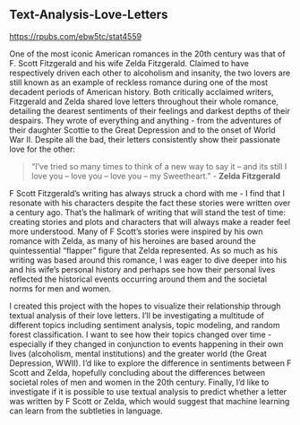 ## Text-Analysis-Love-Letters

https://rpubs.com/ebw5tc/stat4559

One of the most iconic American romances in the 20th century was that of F. Scott Fitzgerald and his wife Zelda Fitzgerald. Claimed to have respectively driven each other to alcoholism and insanity, the two lovers are still known as an example of reckless romance during one of the most decadent periods of American history. Both critically acclaimed writers, Fitzgerald and Zelda shared love letters throughout their whole romance, detailing the dearest sentiments of their feelings and darkest depths of their despairs. They wrote of everything and anything - from the adventures of their daughter Scottie to the Great Depression and to the onset of World War II. Despite all the bad, their letters consistently show their passionate love for the other:

> “I’ve tried so many times to think of a new way to say it – and its still I love you – love you – love you – my Sweetheart.” - **Zelda Fitzgerald**

F Scott Fitzgerald’s writing has always struck a chord with me - I find that I resonate with his characters despite the fact these stories were written over a century ago. That’s the hallmark of writing that will stand the test of time: creating stories and plots and characters that will always make a reader feel more understood. Many of F Scott’s stories were inspired by his own romance with Zelda, as many of his heroines are based around the quintessential “flapper” figure that Zelda represented. As so much as his writing was based around this romance, I was eager to dive deeper into his and his wife’s personal history and perhaps see how their personal lives reflected the historical events occurring around them and the societal norms for men and women.

I created this project with the hopes to visualize their relationship through textual analysis of their love letters. I’ll be investigating a multitude of different topics including sentiment analysis, topic modeling, and random forest classification. I want to see how their topics changed over time - especially if they changed in conjunction to events happening in their own lives (alcoholism, mental institutions) and the greater world (the Great Depression, WWII). I’d like to explore the difference in sentiments between F Scott and Zelda, hopefully concluding about the differences between societal roles of men and women in the 20th century. Finally, I’d like to investigate if it is possible to use textual analysis to predict whether a letter was written by F Scott or Zelda, which would suggest that machine learning can learn from the subtleties in language.
